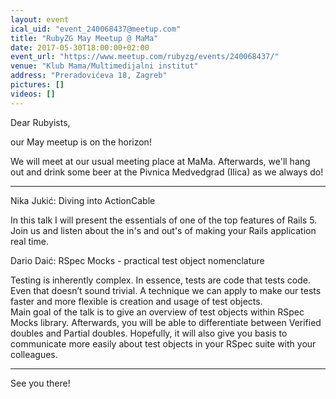 ```yaml
---
layout: event
ical_uid: "event_240068437@meetup.com"
title: "RubyZG May Meetup @ MaMa"
date: 2017-05-30T18:00:00+02:00
event_url: "https://www.meetup.com/rubyzg/events/240068437/"
venue: "Klub Mama/Multimedijalni institut"
address: "Preradovićeva 18, Zagreb"
pictures: []
videos: []
---
```


Dear Rubyists,
  
our May meetup is on the horizon!
  
We will meet at our usual meeting place at MaMa. Afterwards, we'll hang out and drink some beer at the Pivnica Medvedgrad (Ilica) as we always do!
  
---
  
Nika Jukić: Diving into ActionCable
  
In this talk I will present the essentials of one of the top features of Rails 5. Join us and listen about the in's and out's of making your Rails application real time.
  
Dario Daić: RSpec Mocks - practical test object nomenclature
  
Testing is inherently complex. In essence, tests are code that tests code. Even that doesn’t sound trivial. A technique we can apply to make our tests faster and more flexible is creation and usage of test objects.  
Main goal of the talk is to give an overview of test objects within RSpec Mocks library. Afterwards, you will be able to differentiate between Verified doubles and Partial doubles. Hopefully, it will also give you basis to communicate more easily about test objects in your RSpec suite with your colleagues.
  
---
  
See you there!